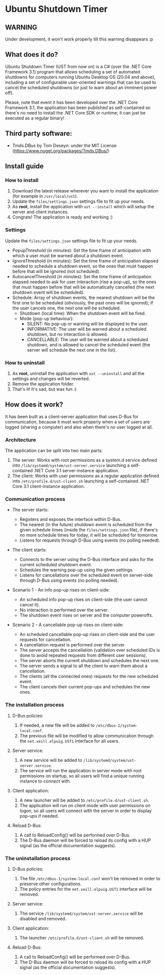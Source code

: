 # Ubuntu Shutdown Timer

## WARNING
Under development, it won't work properly till this warning disappears :p

## What does it do?
Ubuntu Shutdown Timer (UST from now on) is a C# (over the .NET Core Framework 3.1) program that allows scheduling a set of automated shutdowns for computers running Ubuntu Desktop OS (20.04 and above), including a set of configurable user-oriented warnings that can be used to cancel the scheduled shutdowns (or just to warn about an imminent power off).

Please, note that event it has been developed over the .NET Core Framework 3.1, the application has been published as self-contained so there's no need to install the .NET Core SDK or runtime; it can just be executed as a regular binary!

## Third party software:
* Tmds.DBus by Tom Deseyn: under the MIT License (https://www.nuget.org/packages/Tmds.DBus/)

## Install guide
### How to install
1. Download the latest release wherever you want to install the application (for example in `/usr/local/ust`).
2. Update the `files/settings.json` settings file to fit up your needs.
3. As **root**, install the application with `ust --install` which will setup the server and client instances.
4. Congrats! The application is ready and working :)

### Settings
Update the `files/settings.json` settings file to fit up your needs.

- PopupThreshold (in minutes): Set the time frame of anticipation with which a user must be warned about a shutdown event.
- IgnoreThreshold (in minutes): Set the time frame of anticipation elapsed needed to schedule a shutdown event, so the ones that must happen before that will be ignored (not scheduled).
- AutocancelThreshold (in minutes): Set the time frame of anticipation elapsed needed to ask for user interaction (rise a pop-up), so the ones that must happen before that will be automatically cancelled (the next shutdown event will be scheduled).
- Schedule: Array of shutdown events, the nearest shutdown will be the first one to be scheduled (obviously, the past ones will be ignored); if the user cancels one, the next one will be scheduled.
    - Shutdown (local time): When the shutdown event will be fired.
    - Mode (pop-up behaviour):
        - SILENT: No pop-up or warning will be displayed to the user.
        - INFORMATIVE: The user will be warned about a scheduled shutdown, but no interaction is allowed.
        - CANCELLABLE: The user will be warned about a scheduled shutdown, and is allowed to cancel the scheduled event (the server will schedule the next one in the list).
        
### How to uninstall
1. As **root**, uninstall the application with `ust --uninstall` and all the settings and changes will be reverted.
2. Remove the application folder.
3. That's it! It's sad, but was fun :)

## How does it work?
It has been built as a client-server application that uses D-Bus for communication, because it must work properly when a set of users are logged (sharing a computer) and also when there's no user logged at all. 

### Architecture
The application can be split into two main parts:
1. The server: Works with root permissions as a system.d service defined into `/lib/systemd/system/ust-server.service` launching a self-contained .NET Core 3.1 server-instance application.
2. The client: Works with user permissions as a regular application defined into `/etc/profile.d/ust-client.sh` launching a self-contained .NET Core 3.1 client-instance application.

### Communication process
- The server starts:
    - Registers and exposes the interface within D-Bus.    
    - The nearest (in the future) shutdown event is scheduled from the given schedule times (inside the `files/settings.json` file), if there's no more schedule times for today, it will be scheduled for tomorrow.
    - Listens for requests through D-Bus using events (no polling needed).

- The client starts:
    - Connects to the server using the D-Bus interface and asks for the current scheduled shutdown event.
    - Schedules the warning pop-up using the given settings.
    - Listens for cancellations over the scheduled event on server-side through D-Bus using events (no polling needed).

- Scenario 1 - An info pop-up rises on client-side:
    - An scheduled info pop-up rises on client-side (the user cannot cancel it).
    - No interaction is performed over the server.
    - The shutdown event rises on server and the computer poweroffs.

- Scenario 2 - A cancellable pop-up rises on client-side:
    - An scheduled cancellable pop-up rises on client-side and the user requests for cancellation.
    - A cancellation request is performed over the server.
    - The server accepts the cancellation (validation over scheduled IDs is done to avoid repeated requests from different user sessions).
    - The server aborts the current shutdown and schedules the next one.
    - The server sends a signal to all the client to warn them about a cancellation.
    - The clients (all the connected ones) requests for the new scheduled event.
    - The client cancels their current pop-ups and schedules the new ones.

### The installation process
1. D-Bus policies: 
    1. If needed, a new file will be added to `/etc/dbus-1/system-local.conf`.
    2. The previous file will be modified to allow communication through the `net.xeill.elpuig.UST1` interface for all users.

2. Server service:
    1. A new service will be added to `/lib/systemd/system/ust-server.service`.
    2. The service will run the application in server mode with root permissions on startup, so all users will find a unique running instance to connect with.

3. Client application:
    1. A new launcher will be added to `/etc/profile.d/ust-client.sh`.
    2. The application will run on client mode with user permissions on logon, so all users will connect with the server in order to display pop-ups if needed.

4. Reload D-Bus:
    1. A call to ReloadConfig() will be performed over D-Bus.
    2. The D-Bus daemon will be forced to reload its config with a HUP signal (as the official documentation suggests).

### The uninstallation process
1. D-Bus policies: 
    1. The file `/etc/dbus-1/system-local.conf` won't be removed in order to preserve other configurations.
    2. The policy entries for the `net.xeill.elpuig.UST1` interface will be removed.

2. Server service:
    1. The service `/lib/systemd/system/ust-server.service` will be disabled and removed.

3. Client application:
    1. The launcher `/etc/profile.d/ust-client.sh` will be removed.

4. Reload D-Bus:
    1. A call to ReloadConfig() will be performed over D-Bus.
    2. The D-Bus daemon will be forced to reload its config with a HUP signal (as the official documentation suggests).
